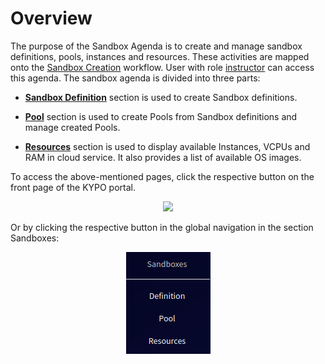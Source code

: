 # Overview
The purpose of the Sandbox Agenda is to create and manage sandbox definitions, pools, instances and resources. These activities are mapped onto the [Sandbox Creation](../../../basic-concepts/typical-workflow/#sandboxes-creation) workflow. User with role [instructor](../../../user-guide-advanced/users-and-groups/roles/#instructor) can access this agenda. The sandbox agenda is divided into three parts:

* **[Sandbox Definition](sandbox-definition.md)** section is used to create Sandbox definitions.

* **[Pool](pool.md)** section is used to create Pools from Sandbox definitions and manage created Pools. 

* **[Resources](resources.md)** section is used to display available Instances, VCPUs and RAM in cloud service. It also provides a list of available OS images.

To access the above-mentioned pages, click the respective button on the front page of the KYPO portal. 

<p align="center">
  <img src="../../../img/user-guide-basic/sandbox-agenda/overview/sandbox-agenda-overview.png">
</p>

Or by clicking the respective button in the global navigation in the section Sandboxes:

<p align="center">
  <img src="../../../img/user-guide-basic/sandbox-agenda/overview/sandbox-agenda-overview-panel.png">
</p>

